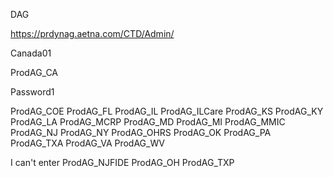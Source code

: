 DAG

https://prdynag.aetna.com/CTD/Admin/


Canada01

ProdAG_CA


Password1

ProdAG_COE
ProdAG_FL
ProdAG_IL
ProdAG_ILCare
ProdAG_KS
ProdAG_KY
ProdAG_LA
ProdAG_MCRP
ProdAG_MD
ProdAG_MI
ProdAG_MMIC
ProdAG_NJ
ProdAG_NY
ProdAG_OHRS
ProdAG_OK
ProdAG_PA
ProdAG_TXA
ProdAG_VA
ProdAG_WV


I can't enter
ProdAG_NJFIDE
ProdAG_OH
ProdAG_TXP


